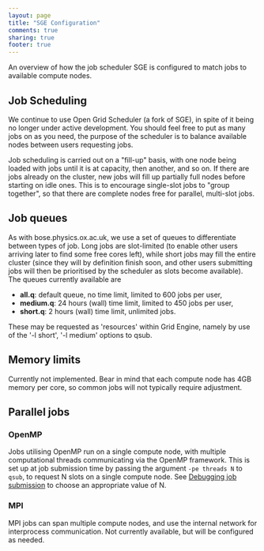```yaml
---
layout: page
title: "SGE Configuration"
comments: true
sharing: true
footer: true
---
```


An overview of how the job scheduler SGE is configured to match jobs to available compute nodes.

Job Scheduling
---------------

We continue to use Open Grid Scheduler (a fork of SGE), in spite of it being no longer under active development. 
You should feel free to put as many jobs on as you need, the purpose of the scheduler is to balance available nodes between users requesting jobs. 

Job scheduling is carried out on a "fill-up" basis, with one node being loaded with jobs until it is at capacity, then another, and so on. If there are jobs already on the cluster, new jobs will fill up partially full nodes before starting on idle ones. This is to encourage single-slot jobs to "group together", so that there are complete nodes free for parallel, multi-slot jobs.


Job queues
-------------
As with bose.physics.ox.ac.uk, we use a set of queues to differentiate between types of job. 
Long jobs are slot-limited (to enable other users arriving later to find some free cores left), while short jobs may fill the entire cluster (since they will by definition finish soon, and other users submitting jobs will then be prioritised by the scheduler as slots become available). 
The queues currently available are

* **all.q**: default queue, no time limit, limited to 600 jobs per user,
* **medium.q**: 24 hours (wall) time limit, limited to 450 jobs per user,
* **short.q**: 2 hours (wall) time limit, unlimited jobs.

These may be requested as 'resources' within Grid Engine, namely by use of the '-l short', '-l medium' options to qsub. 


Memory limits
--------------
Currently not implemented. Bear in mind that each compute node has 4GB memory per core, so common jobs will not typically require adjustment.

Parallel jobs
----------------
### OpenMP ###

Jobs utilising OpenMP run on a single compute node, with multiple computational threads communicating via the OpenMP framework. This is set up at job submission time by passing the argument `-pe threads N` to `qsub`, to request N slots on a single compute node. See [Debugging job submission](/debugging-job-submission) to choose an appropriate value of N.

### MPI ###

MPI jobs can span multiple compute nodes, and use the internal network for interprocess communication. Not currently available, but will be configured as needed.